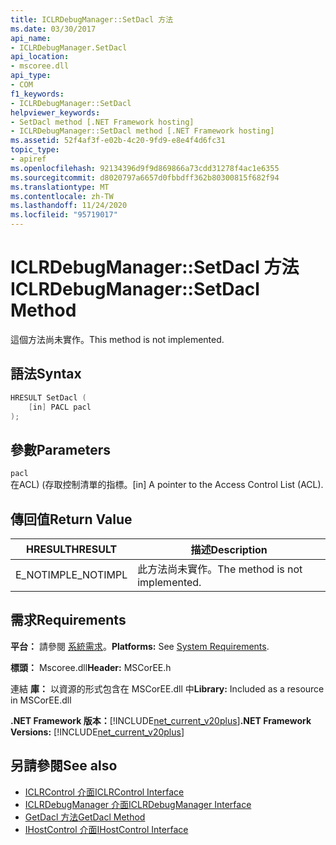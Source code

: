 ```yaml
---
title: ICLRDebugManager::SetDacl 方法
ms.date: 03/30/2017
api_name:
- ICLRDebugManager.SetDacl
api_location:
- mscoree.dll
api_type:
- COM
f1_keywords:
- ICLRDebugManager::SetDacl
helpviewer_keywords:
- SetDacl method [.NET Framework hosting]
- ICLRDebugManager::SetDacl method [.NET Framework hosting]
ms.assetid: 52f4af3f-e02b-4c20-9fd9-e8e4f4d6fc31
topic_type:
- apiref
ms.openlocfilehash: 92134396d9f9d869866a73cdd31278f4ac1e6355
ms.sourcegitcommit: d8020797a6657d0fbbdff362b80300815f682f94
ms.translationtype: MT
ms.contentlocale: zh-TW
ms.lasthandoff: 11/24/2020
ms.locfileid: "95719017"
---
```

# <a name="iclrdebugmanagersetdacl-method"></a><span data-ttu-id="4b97f-102">ICLRDebugManager::SetDacl 方法</span><span class="sxs-lookup"><span data-stu-id="4b97f-102">ICLRDebugManager::SetDacl Method</span></span>

<span data-ttu-id="4b97f-103">這個方法尚未實作。</span><span class="sxs-lookup"><span data-stu-id="4b97f-103">This method is not implemented.</span></span>  
  
## <a name="syntax"></a><span data-ttu-id="4b97f-104">語法</span><span class="sxs-lookup"><span data-stu-id="4b97f-104">Syntax</span></span>  
  
```cpp  
HRESULT SetDacl (  
    [in] PACL pacl  
);  
```  
  
## <a name="parameters"></a><span data-ttu-id="4b97f-105">參數</span><span class="sxs-lookup"><span data-stu-id="4b97f-105">Parameters</span></span>  

 `pacl`  
 <span data-ttu-id="4b97f-106">在ACL)  (存取控制清單的指標。</span><span class="sxs-lookup"><span data-stu-id="4b97f-106">[in] A pointer to the Access Control List (ACL).</span></span>  
  
## <a name="return-value"></a><span data-ttu-id="4b97f-107">傳回值</span><span class="sxs-lookup"><span data-stu-id="4b97f-107">Return Value</span></span>  
  
|<span data-ttu-id="4b97f-108">HRESULT</span><span class="sxs-lookup"><span data-stu-id="4b97f-108">HRESULT</span></span>|<span data-ttu-id="4b97f-109">描述</span><span class="sxs-lookup"><span data-stu-id="4b97f-109">Description</span></span>|  
|-------------|-----------------|  
|<span data-ttu-id="4b97f-110">E_NOTIMPL</span><span class="sxs-lookup"><span data-stu-id="4b97f-110">E_NOTIMPL</span></span>|<span data-ttu-id="4b97f-111">此方法尚未實作。</span><span class="sxs-lookup"><span data-stu-id="4b97f-111">The method is not implemented.</span></span>|  
  
## <a name="requirements"></a><span data-ttu-id="4b97f-112">需求</span><span class="sxs-lookup"><span data-stu-id="4b97f-112">Requirements</span></span>  

 <span data-ttu-id="4b97f-113">**平台：** 請參閱 [系統需求](../../get-started/system-requirements.md)。</span><span class="sxs-lookup"><span data-stu-id="4b97f-113">**Platforms:** See [System Requirements](../../get-started/system-requirements.md).</span></span>  
  
 <span data-ttu-id="4b97f-114">**標頭：** Mscoree.dll</span><span class="sxs-lookup"><span data-stu-id="4b97f-114">**Header:** MSCorEE.h</span></span>  
  
 <span data-ttu-id="4b97f-115">連結 **庫：** 以資源的形式包含在 MSCorEE.dll 中</span><span class="sxs-lookup"><span data-stu-id="4b97f-115">**Library:** Included as a resource in MSCorEE.dll</span></span>  
  
 <span data-ttu-id="4b97f-116">**.NET Framework 版本：**[!INCLUDE[net_current_v20plus](../../../../includes/net-current-v20plus-md.md)]</span><span class="sxs-lookup"><span data-stu-id="4b97f-116">**.NET Framework Versions:** [!INCLUDE[net_current_v20plus](../../../../includes/net-current-v20plus-md.md)]</span></span>  
  
## <a name="see-also"></a><span data-ttu-id="4b97f-117">另請參閱</span><span class="sxs-lookup"><span data-stu-id="4b97f-117">See also</span></span>

- [<span data-ttu-id="4b97f-118">ICLRControl 介面</span><span class="sxs-lookup"><span data-stu-id="4b97f-118">ICLRControl Interface</span></span>](iclrcontrol-interface.md)
- [<span data-ttu-id="4b97f-119">ICLRDebugManager 介面</span><span class="sxs-lookup"><span data-stu-id="4b97f-119">ICLRDebugManager Interface</span></span>](iclrdebugmanager-interface.md)
- [<span data-ttu-id="4b97f-120">GetDacl 方法</span><span class="sxs-lookup"><span data-stu-id="4b97f-120">GetDacl Method</span></span>](iclrdebugmanager-getdacl-method.md)
- [<span data-ttu-id="4b97f-121">IHostControl 介面</span><span class="sxs-lookup"><span data-stu-id="4b97f-121">IHostControl Interface</span></span>](ihostcontrol-interface.md)
